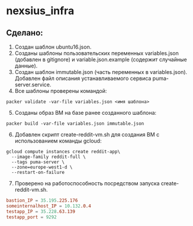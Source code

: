 # nexsius_infra


## Сделано:
1. Создан шаблон ubuntu16.json.
2. Созданы шаблоны пользовательских переменных variables.json (добавлен в gitignore) и variable.json.example (содержит случайные данные).
3. Создан шаблон immutable.json (часть переменных в variables.json). Добавлен файл описания устанавливаемого сервиса puma-server.service.
4. Все шаблоны проверены командой:

```
packer validate -var-file variables.json <имя шаблона>
```
5. Созданы образ ВМ на базе ранее созданного шаблона:

```
packer build -var-file variables.json immutable.json
```
6. Добавлен скрипт create-reddit-vm.sh для создания ВМ с использованием команды gcloud:

```
gcloud compute instances create reddit-app\
  --image-family reddit-full \
  --tags puma-server \
  --zone=europe-west1-d \
  --restart-on-failure
```

7. Проверено на работоспособность посредством запуска create-reddit-vm.sh.


```conf
bastion_IP = 35.195.225.176
someinternalhost_IP = 10.132.0.4
testapp_IP = 35.228.63.139
testapp_port = 9292
```



